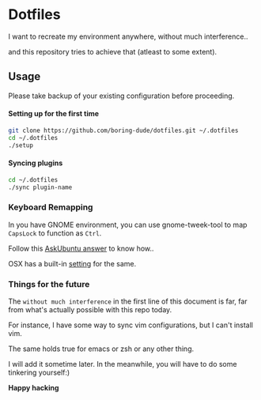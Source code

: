 # Dotfiles

I want to recreate my environment anywhere, without much interference..

and this repository tries to achieve that (atleast to some extent).

## Usage

Please take backup of your existing configuration before proceeding.

#### Setting up for the first time
```sh
git clone https://github.com/boring-dude/dotfiles.git ~/.dotfiles
cd ~/.dotfiles
./setup
```

#### Syncing plugins
```sh
cd ~/.dotfiles
./sync plugin-name
```

### Keyboard Remapping

In you have GNOME environment, you can use gnome-tweek-tool to map `CapsLock` to function as `Ctrl`.

Follow this [AskUbuntu answer](https://askubuntu.com/a/462498) to know how..

OSX has a built-in [setting](https://stackoverflow.com/a/15462034) for the same.

### Things for the future

The `without much interference` in the first line of this document is far, far from what's actually possible with this repo today. 

For instance, I have some way to sync vim configurations, but I can't install vim.

The same holds true for emacs or zsh or any other thing.

I will add it sometime later. In the meanwhile, you will have to do some tinkering yourself:)

**Happy hacking**
